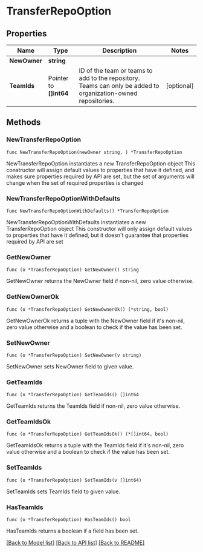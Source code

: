 # TransferRepoOption

## Properties

Name | Type | Description | Notes
------------ | ------------- | ------------- | -------------
**NewOwner** | **string** |  | 
**TeamIds** | Pointer to **[]int64** | ID of the team or teams to add to the repository. Teams can only be added to organization-owned repositories. | [optional] 

## Methods

### NewTransferRepoOption

`func NewTransferRepoOption(newOwner string, ) *TransferRepoOption`

NewTransferRepoOption instantiates a new TransferRepoOption object
This constructor will assign default values to properties that have it defined,
and makes sure properties required by API are set, but the set of arguments
will change when the set of required properties is changed

### NewTransferRepoOptionWithDefaults

`func NewTransferRepoOptionWithDefaults() *TransferRepoOption`

NewTransferRepoOptionWithDefaults instantiates a new TransferRepoOption object
This constructor will only assign default values to properties that have it defined,
but it doesn't guarantee that properties required by API are set

### GetNewOwner

`func (o *TransferRepoOption) GetNewOwner() string`

GetNewOwner returns the NewOwner field if non-nil, zero value otherwise.

### GetNewOwnerOk

`func (o *TransferRepoOption) GetNewOwnerOk() (*string, bool)`

GetNewOwnerOk returns a tuple with the NewOwner field if it's non-nil, zero value otherwise
and a boolean to check if the value has been set.

### SetNewOwner

`func (o *TransferRepoOption) SetNewOwner(v string)`

SetNewOwner sets NewOwner field to given value.


### GetTeamIds

`func (o *TransferRepoOption) GetTeamIds() []int64`

GetTeamIds returns the TeamIds field if non-nil, zero value otherwise.

### GetTeamIdsOk

`func (o *TransferRepoOption) GetTeamIdsOk() (*[]int64, bool)`

GetTeamIdsOk returns a tuple with the TeamIds field if it's non-nil, zero value otherwise
and a boolean to check if the value has been set.

### SetTeamIds

`func (o *TransferRepoOption) SetTeamIds(v []int64)`

SetTeamIds sets TeamIds field to given value.

### HasTeamIds

`func (o *TransferRepoOption) HasTeamIds() bool`

HasTeamIds returns a boolean if a field has been set.


[[Back to Model list]](../README.md#documentation-for-models) [[Back to API list]](../README.md#documentation-for-api-endpoints) [[Back to README]](../README.md)


